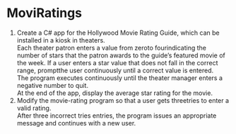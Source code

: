 # MoviRatings
1. Create a C# app for the Hollywood Movie Rating Guide, which can be installed in a kiosk in theaters.  
Each theater patron enters a value from zeroto fourindicating the number of stars that the 
patron awards to the guide’s featured movie of the week.  If a user enters a star value that does 
not fall in the correct range, promptthe user continuously until a correct value is entered.  
The program executes continuously until the theater manager enters a negative number to quit.  
At the end of the app, display the average star rating for the movie.
2. Modify the movie-rating program so that a user gets threetries to enter a valid rating.  
After three incorrect tries entries, the program issues an appropriate message and 
continues with a new user.
